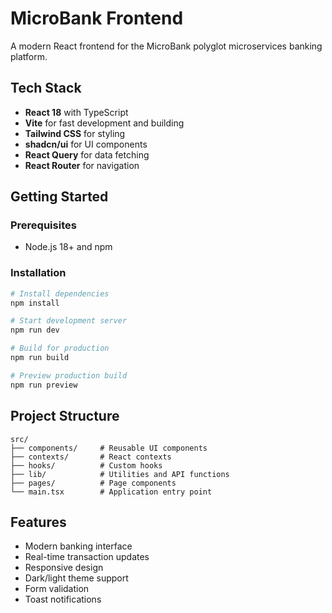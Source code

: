 # MicroBank Frontend

A modern React frontend for the MicroBank polyglot microservices banking platform.

## Tech Stack

- **React 18** with TypeScript
- **Vite** for fast development and building
- **Tailwind CSS** for styling
- **shadcn/ui** for UI components
- **React Query** for data fetching
- **React Router** for navigation

## Getting Started

### Prerequisites

- Node.js 18+ and npm

### Installation

```bash
# Install dependencies
npm install

# Start development server
npm run dev

# Build for production
npm run build

# Preview production build
npm run preview
```

## Project Structure

```
src/
├── components/     # Reusable UI components
├── contexts/       # React contexts
├── hooks/          # Custom hooks
├── lib/            # Utilities and API functions
├── pages/          # Page components
└── main.tsx        # Application entry point
```

## Features

- Modern banking interface
- Real-time transaction updates
- Responsive design
- Dark/light theme support
- Form validation
- Toast notifications